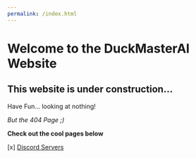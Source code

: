 ```yaml
---
permalink: /index.html
---
```

# Welcome to the DuckMasterAl Website
## This website is under construction...
Have Fun... looking at nothing!

*But the 404 Page ;)*

**Check out the cool pages below**

[x] [Discord Servers](https://duckmasteral.github.io/discord)
